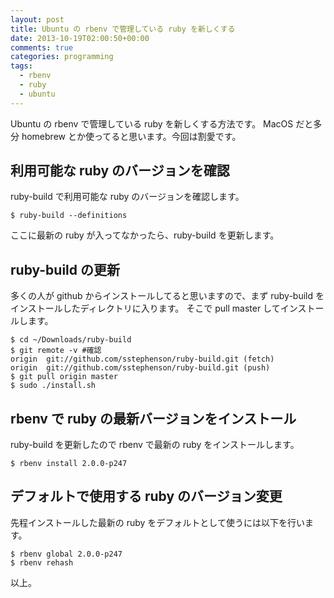 ```yaml
---
layout: post
title: Ubuntu の rbenv で管理している ruby を新しくする
date: 2013-10-19T02:00:50+00:00
comments: true
categories: programming
tags:
  - rbenv
  - ruby
  - ubuntu
---
```


Ubuntu の rbenv で管理している ruby を新しくする方法です。
MacOS だと多分 homebrew とか使ってると思います。今回は割愛です。

## 利用可能な ruby のバージョンを確認
ruby-build で利用可能な ruby のバージョンを確認します。

    $ ruby-build --definitions

ここに最新の ruby が入ってなかったら、ruby-build を更新します。

## ruby-build の更新
多くの人が github からインストールしてると思いますので、まず ruby-build をインストールしたディレクトリに入ります。
そこで pull master してインストールします。

    $ cd ~/Downloads/ruby-build
    $ git remote -v #確認
    origin	git://github.com/sstephenson/ruby-build.git (fetch)
    origin	git://github.com/sstephenson/ruby-build.git (push)
    $ git pull origin master
    $ sudo ./install.sh

## rbenv で ruby の最新バージョンをインストール
ruby-build を更新したので rbenv で最新の ruby をインストールします。

    $ rbenv install 2.0.0-p247 

## デフォルトで使用する ruby のバージョン変更
先程インストールした最新の ruby をデフォルトとして使うには以下を行います。
    
    $ rbenv global 2.0.0-p247
    $ rbenv rehash

以上。
